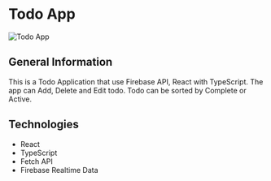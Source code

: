 # Todo App

<img src="https://github.com/quocbao19982009/Todo-App/blob/master/Todo%20App.png" alt="Todo App" />

## General Information

This is a Todo Application that use Firebase API, React with TypeScript. The app can Add, Delete and Edit todo. Todo can be sorted by Complete or Active.


## Technologies

- React
- TypeScript
- Fetch API
- Firebase Realtime Data

